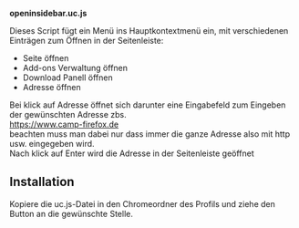 **openinsidebar.uc.js**

Dieses Script fügt ein Menü ins Hauptkontextmenü ein, 
mit verschiedenen Einträgen zum Öffnen in der Seitenleiste:
* Seite öffnen
* Add-ons Verwaltung öffnen
* Download Panell öffnen
* Adresse öffnen

Bei klick auf Adresse öffnet sich darunter eine Eingabefeld zum Eingeben der gewünschten Adresse zbs.     
https://www.camp-firefox.de      
beachten muss man dabei nur dass immer die ganze Adresse also mit http usw. eingegeben wird.   
Nach klick auf Enter wird die Adresse in der Seitenleiste geöffnet

## Installation

Kopiere die uc.js-Datei in den Chromeordner des Profils und ziehe den Button an die gewünschte Stelle.    

